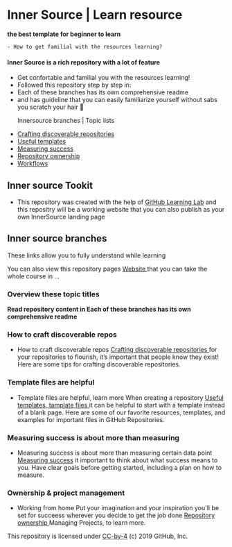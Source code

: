 

# Inner Source | Learn resource
**the best template for beginner to learn**

    - How to get familial with the resources learning?
     
#### Inner Source is a rich repository with a lot of feature 
   
- Get confortable and familial you with the resources learning!
- Followed this repository step by step in: 
- Each of these branches has its own comprehensive readme
- and has guideline that you can easily familiarize yourself without sabs you scratch your hair 💇

<ul>
   <p> Innersource  branches | Topic lists</p>
    <li><a href="discoverable/">Crafting discoverable repositories</a></li>
    <li><a href="templates/">Useful templates</a></li>
    <li><a href="metrics/">Measuring success</a></li>
    <li><a href="repo-ownership/">Repository ownership</a></li>
   <li><a href="workflows/">Workflows</a></li>
</ul>

## Inner source Tookit
- This repository was created with the help of <a href="https://lab.github.com/">GitHub Learning Lab</a> and this repositry will be a working website that you can also publish as your own InnerSource landing page


## Inner source branches 
These links allow you to fully understand while learning
<p>You can also view this repository pages <a href="https://djibal.github.io/innersource/">Website </a>
that you can take the whole course in ... 

### Overview these topic titles
**Read repository content in Each of these branches has its own comprehensive readme**

### How to craft discoverable repos 
- How to craft discoverable repos <a href="discoverable/">Crafting discoverable repositories </a> for your repositories to flourish, it’s important that people know they exist! Here are some tips for crafting discoverable repositories.
     

### Template files are helpful
     
- Template files are helpful, learn more When creating a repository <a href="templates/"> Useful templates, tamplate files </a> it can be helpful to start with a template instead of a blank page. Here are some of our favorite resources, templates, and examples for important files in GitHub Repositories.

     
### Measuring success is about more than measuring
   
- Measuring success is about more than measuring certain data point <a href="metrics/"> Measuring success</a> it important to think about what success means to you. Have clear goals before getting started, including a plan on how to measure.

     
### Ownership & project management

- Working from home Put your imagination and your inspiration you'll be set for succeess wherever you decide to get the job done <a href="repo-ownership/"> Repository ownership </a> Managing Projects, to learn more.


<p>This repository is licensed under <a href=".../LICENSE">CC-by-4</a> (c) 2019 GitHub, Inc.</p> 

